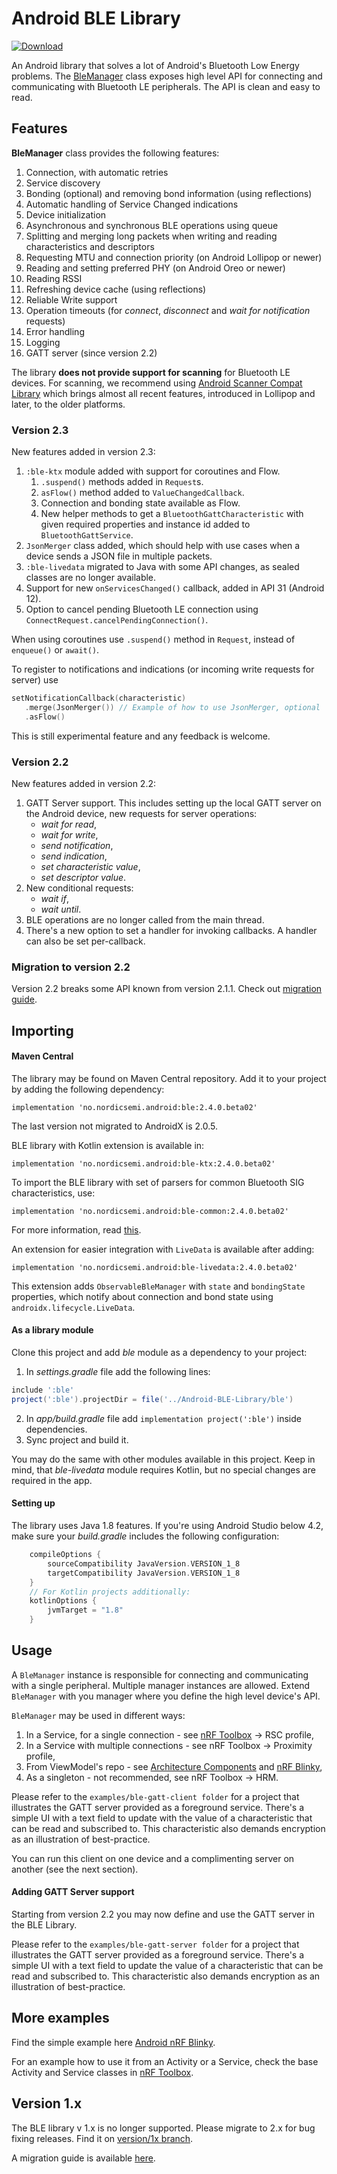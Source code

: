 # Android BLE Library

[ ![Download](https://maven-badges.herokuapp.com/maven-central/no.nordicsemi.android/ble/badge.svg?style=plastic) ](https://search.maven.org/artifact/no.nordicsemi.android/ble)


An Android library that solves a lot of Android's Bluetooth Low Energy problems. 
The [BleManager](https://github.com/NordicSemiconductor/Android-BLE-Library/blob/master/ble/src/main/java/no/nordicsemi/android/ble/BleManager.java)
class exposes high level API for connecting and communicating with Bluetooth LE peripherals.
The API is clean and easy to read.

## Features

**BleManager** class provides the following features:

1. Connection, with automatic retries
2. Service discovery
3. Bonding (optional) and removing bond information (using reflections)
4. Automatic handling of Service Changed indications
5. Device initialization
6. Asynchronous and synchronous BLE operations using queue
7. Splitting and merging long packets when writing and reading characteristics and descriptors
8. Requesting MTU and connection priority (on Android Lollipop or newer)
9. Reading and setting preferred PHY (on Android Oreo or newer)
10. Reading RSSI
11. Refreshing device cache (using reflections)
12. Reliable Write support
13. Operation timeouts (for *connect*, *disconnect* and *wait for notification* requests)
14. Error handling
15. Logging
16. GATT server (since version 2.2)

The library **does not provide support for scanning** for Bluetooth LE devices.
For scanning, we recommend using 
[Android Scanner Compat Library](https://github.com/NordicSemiconductor/Android-Scanner-Compat-Library)
which brings almost all recent features, introduced in Lollipop and later, to the older platforms. 

### Version 2.3

New features added in version 2.3:

1. `:ble-ktx` module added with support for coroutines and Flow.
    1. `.suspend()` methods added in `Request`s.
    2. `asFlow()` method added to `ValueChangedCallback`.
    3. Connection and bonding state available as Flow.
    4. New helper methods to get a `BluetoothGattCharacteristic` with given required properties 
       and instance id added to `BluetoothGattService`.
2. `JsonMerger` class added, which should help with use cases when a device sends a JSON file in multiple
    packets.
3. `:ble-livedata` migrated to Java with some API changes, as sealed classes are no longer available.
4. Support for new `onServicesChanged()` callback, added in API 31 (Android 12).
5. Option to cancel pending Bluetooth LE connection using `ConnectRequest.cancelPendingConnection()`.

When using coroutines use `.suspend()` method in `Request`, instead of `enqueue()` or `await()`.

To register to notifications and indications (or incoming write requests for server) use 
```kotlin
setNotificationCallback(characteristic)
   .merge(JsonMerger()) // Example of how to use JsonMerger, optional
   .asFlow()
```
This is still experimental feature and any feedback is welcome.

### Version 2.2

New features added in version 2.2:

1. GATT Server support. This includes setting up the local GATT server on the Android device, new 
   requests for server operations: 
   * *wait for read*, 
   * *wait for write*, 
   * *send notification*, 
   * *send indication*,
   * *set characteristic value*,
   * *set descriptor value*.
2. New conditional requests: 
   * *wait if*,
   * *wait until*.
3. BLE operations are no longer called from the main thread.
4. There's a new option to set a handler for invoking callbacks. A handler can also be set per-callback.

### Migration to version 2.2

Version 2.2 breaks some API known from version 2.1.1.
Check out [migration guide](MIGRATION.md).

## Importing

#### Maven Central

The library may be found on Maven Central repository. 
Add it to your project by adding the following dependency:

```grovy
implementation 'no.nordicsemi.android:ble:2.4.0.beta02'
```
The last version not migrated to AndroidX is 2.0.5.

BLE library with Kotlin extension is available in:
```grovy
implementation 'no.nordicsemi.android:ble-ktx:2.4.0.beta02'
``` 

To import the BLE library with set of parsers for common Bluetooth SIG characteristics, use:
```grovy
implementation 'no.nordicsemi.android:ble-common:2.4.0.beta02'
```
For more information, read [this](BLE-COMMON.md).

An extension for easier integration with `LiveData` is available after adding:
```grovy
implementation 'no.nordicsemi.android:ble-livedata:2.4.0.beta02'
```
This extension adds `ObservableBleManager` with `state` and `bondingState` properties, which 
notify about connection and bond state using `androidx.lifecycle.LiveData`.

#### As a library module

Clone this project and add *ble* module as a dependency to your project:

1. In *settings.gradle* file add the following lines:
```groovy
include ':ble'
project(':ble').projectDir = file('../Android-BLE-Library/ble')
```
2. In *app/build.gradle* file add `implementation project(':ble')` inside dependencies.
3. Sync project and build it.

You may do the same with other modules available in this project. Keep in mind, that
*ble-livedata* module requires Kotlin, but no special changes are required in the app.

#### Setting up

The library uses Java 1.8 features. If you're using Android Studio below 4.2, make sure your 
*build.gradle* includes the following configuration:

```groovy
    compileOptions {
        sourceCompatibility JavaVersion.VERSION_1_8
        targetCompatibility JavaVersion.VERSION_1_8
    }
    // For Kotlin projects additionally:
    kotlinOptions {
        jvmTarget = "1.8"
    }
```

## Usage

A `BleManager` instance is responsible for connecting and communicating with a single peripheral.
Multiple manager instances are allowed. Extend `BleManager` with you manager where you define the
high level device's API.

`BleManager` may be used in different ways:
1. In a Service, for a single connection - see [nRF Toolbox](https://github.com/NordicSemiconductor/Android-nRF-Toolbox) -> RSC profile, 
2. In a Service with multiple connections - see nRF Toolbox -> Proximity profile, 
3. From ViewModel's repo - see [Architecture Components](https://developer.android.com/topic/libraries/architecture/index.html) 
and [nRF Blinky](https://github.com/NordicSemiconductor/Android-nRF-Blinky),
4. As a singleton - not recommended, see nRF Toolbox -> HRM.

Please refer to the `examples/ble-gatt-client folder` for a project that illustrates the GATT
server provided as a foreground service. There's a simple UI with a text field to update
with the value of a characteristic that can be read and subscribed to. This characteristic also
demands encryption as an illustration of best-practice.

You can run this client on one device and a complimenting server on another (see the next section).

#### Adding GATT Server support

Starting from version 2.2 you may now define and use the GATT server in the BLE Library.

Please refer to the `examples/ble-gatt-server folder` for a project that illustrates the GATT
server provided as a foreground service. There's a simple UI with a text field to update
the value of a characteristic that can be read and subscribed to. This characteristic also
demands encryption as an illustration of best-practice.

## More examples

Find the simple example here [Android nRF Blinky](https://github.com/NordicSemiconductor/Android-nRF-Blinky).

For an example how to use it from an Activity or a Service, check the base Activity and Service 
classes in [nRF Toolbox](https://github.com/NordicSemiconductor/Android-nRF-Toolbox/tree/master/app/src/main/java/no/nordicsemi/android/nrftoolbox/profile).

## Version 1.x

The BLE library v 1.x is no longer supported. Please migrate to 2.x for bug fixing releases.
Find it on [version/1x branch](https://github.com/NordicSemiconductor/Android-BLE-Library/tree/version/1x).

A migration guide is available [here](MIGRATION.md).